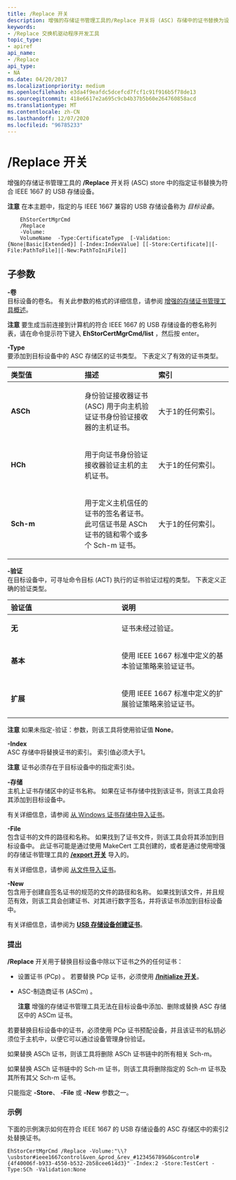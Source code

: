 ```yaml
---
title: /Replace 开关
description: 增强的存储证书管理工具的/Replace 开关将 (ASC) 存储中的证书替换为设备中的身份验证接收器证书。
keywords:
- /Replace 交换机驱动程序开发工具
topic_type:
- apiref
api_name:
- /Replace
api_type:
- NA
ms.date: 04/20/2017
ms.localizationpriority: medium
ms.openlocfilehash: e3da4f9eafdc5dcefcd7fcf1c91f916b5f78de13
ms.sourcegitcommit: 418e6617e2a695c9cb4b37b5b60e264760858acd
ms.translationtype: MT
ms.contentlocale: zh-CN
ms.lasthandoff: 12/07/2020
ms.locfileid: "96785233"
---
```

# <a name="replace-switch"></a>/Replace 开关


增强的存储证书管理工具的 **/Replace** 开关将 (ASC) store 中的指定证书替换为符合 IEEE 1667 的 USB 存储设备。

**注意**  在本主题中，指定的与 IEEE 1667 兼容的 USB 存储设备称为 *目标设备*。

 

```
    EhStorCertMgrCmd 
    /Replace 
    -Volume:
    VolumeName  -Type:CertificateType  [-Validation:{None|Basic|Extended}] [-Index:IndexValue] [[-Store:Certificate]|[-File:PathToFile]|[-New:PathToIniFile]]
```

## <a name="span-idsubparametersspanspan-idsubparametersspanspan-idsubparametersspansubparameters"></a><span id="Subparameters"></span><span id="subparameters"></span><span id="SUBPARAMETERS"></span>子参数


<span id="_______-Volume______"></span><span id="_______-volume______"></span><span id="_______-VOLUME______"></span>**-卷**   
目标设备的卷名。 有关此参数的格式的详细信息，请参阅 [增强的存储证书管理工具概述](overview-of-the-enhanced-storage-certificate-management-tool.md)。

**注意**  要生成当前连接到计算机的符合 IEEE 1667 的 USB 存储设备的卷名称列表，请在命令提示符下键入 **EhStorCertMgrCmd/list** ，然后按 enter。

 

<span id="_______-Type______"></span><span id="_______-type______"></span><span id="_______-TYPE______"></span>**-Type**   
要添加到目标设备中的 ASC 存储区的证书类型。 下表定义了有效的证书类型。

<table>
<colgroup>
<col width="33%" />
<col width="33%" />
<col width="33%" />
</colgroup>
<thead>
<tr class="header">
<th align="left">类型值</th>
<th align="left">描述</th>
<th align="left">索引</th>
</tr>
</thead>
<tbody>
<tr class="odd">
<td align="left"><p><strong>ASCh</strong></p></td>
<td align="left"><p>身份验证接收器证书 (ASC) 用于向主机验证证书身份验证接收器的主机证书。</p></td>
<td align="left"><p>大于1的任何索引。</p></td>
</tr>
<tr class="even">
<td align="left"><p><strong>HCh</strong></p></td>
<td align="left"><p>用于向证书身份验证接收器验证主机的主机证书。</p></td>
<td align="left"><p>大于1的任何索引。</p></td>
</tr>
<tr class="odd">
<td align="left"><p><strong>Sch-m</strong></p></td>
<td align="left"><p>用于定义主机信任的证书的签名者证书。 此可信证书是 ASCh 证书的链和零个或多个 Sch-m 证书。</p></td>
<td align="left"><p>大于1的任何索引。</p></td>
</tr>
</tbody>
</table>

 

<span id="_______-Validation______"></span><span id="_______-validation______"></span><span id="_______-VALIDATION______"></span>**-验证**   
在目标设备中，可寻址命令目标 (ACT) 执行的证书验证过程的类型。 下表定义正确的验证类型。

<table>
<colgroup>
<col width="50%" />
<col width="50%" />
</colgroup>
<thead>
<tr class="header">
<th align="left">验证值</th>
<th align="left">说明</th>
</tr>
</thead>
<tbody>
<tr class="odd">
<td align="left"><p><strong>无</strong></p></td>
<td align="left"><p>证书未经过验证。</p></td>
</tr>
<tr class="even">
<td align="left"><p><strong>基本</strong></p></td>
<td align="left"><p>使用 IEEE 1667 标准中定义的基本验证策略来验证证书。</p></td>
</tr>
<tr class="odd">
<td align="left"><p><strong>扩展</strong></p></td>
<td align="left"><p>使用 IEEE 1667 标准中定义的扩展验证策略来验证证书。</p></td>
</tr>
</tbody>
</table>

 

**注意**  如果未指定-验证：参数，则该工具将使用验证值 **None**。

 

<span id="_______-Index______"></span><span id="_______-index______"></span><span id="_______-INDEX______"></span>**-Index**   
ASC 存储中将替换证书的索引。 索引值必须大于1。

**注意**  证书必须存在于目标设备中的指定索引处。

 

<span id="_______-Store______"></span><span id="_______-store______"></span><span id="_______-STORE______"></span>**-存储**   
主机上证书存储区中的证书名称。 如果在证书存储中找到该证书，则该工具会将其添加到目标设备中。

有关详细信息，请参阅 [从 Windows 证书存储中导入证书](importing-certificates-from-a-windows-certificate-store.md)。

<span id="_______-File______"></span><span id="_______-file______"></span><span id="_______-FILE______"></span>**-File**   
包含证书的文件的路径和名称。 如果找到了证书文件，则该工具会将其添加到目标设备中。 此证书可能是通过使用 MakeCert 工具创建的，或者是通过使用增强的存储证书管理工具的 [**/export 开关**](-export-switch.md) 导入的。

有关详细信息，请参阅 [从文件导入证书](importing-certificates-from-a-file.md)。

<span id="_______-New______"></span><span id="_______-new______"></span><span id="_______-NEW______"></span>**-New**   
包含用于创建自签名证书的规范的文件的路径和名称。 如果找到该文件，并且规范有效，则该工具会创建证书、对其进行数字签名，并将该证书添加到目标设备中。

有关详细信息，请参阅为 [**USB 存储设备创建证书**](creating-certificates-for-usb-storage-devices.md)。

### <a name="span-idcommentsspanspan-idcommentsspancomments"></a><span id="comments"></span><span id="COMMENTS"></span>提出

**/Replace** 开关用于替换目标设备中除以下证书之外的任何证书：

-   设置证书 (PCp) 。 若要替换 PCp 证书，必须使用 [**/Initialize 开关**](-initialize-switch.md)。

-   ASC-制造商证书 (ASCm) 。

    **注意**   增强的存储证书管理工具无法在目标设备中添加、删除或替换 ASC 存储区中的 ASCm 证书。

     

若要替换目标设备中的证书，必须使用 PCp 证书预配设备，并且该证书的私钥必须位于主机中，以便它可以通过设备管理身份验证。

如果替换 ASCh 证书，则该工具将删除 ASCh 证书链中的所有相关 Sch-m。

如果替换 ASCh 证书链中的 Sch-m 证书，则该工具将删除指定的 Sch-m 证书及其所有其父 Sch-m 证书。

只能指定 **-Store**、 **-File** 或 **-New** 参数之一。

### <a name="span-idexamplespanspan-idexamplespanexample"></a><span id="example"></span><span id="EXAMPLE"></span>示例

下面的示例演示如何在符合 IEEE 1667 的 USB 存储设备的 ASC 存储区中的索引2处替换证书。

```
EhStorCertMgrCmd /Replace -Volume:"\\?\usbstor#ieee1667control&ven_&prod_&rev_#123456789&0&control#{4f40006f-b933-4550-b532-2b58cee614d3}" -Index:2 -Store:TestCert -Type:SCh -Validation:None
```

 

 





